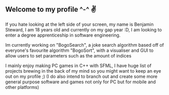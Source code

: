## Welcome to my profile ^-^ ✌

If you hate looking at the left side of your screen, my name is Benjamin Steward, I am 18 years old and currently on my gap year :D, I am looking to enter a degree apprenticeship in software engineering. 

Im currently working on "BogoSearch", a joke search algorithm based off of everyone's favourite algorithm "BogoSort", with a visualiser and GUI to allow users to set parameters such as the amount of indices 

I mainly enjoy making PC games in C++ with SFML, I have huge list of projects brewing in the back of my mind so you might want to keep an eye out on my profile ;)
(I do also intend to branch out and create some more general purpose software and games not only for PC but for mobile and other platforms)

<!--
**Mr-B-2006/Mr-B-2006** is a ✨ _special_ ✨ repository because its `README.md` (this file) appears on your GitHub profile.

Here are some ideas to get you started:

- 🔭 I’m currently working on ...
- 🌱 I’m currently learning ...
- 👯 I’m looking to collaborate on ...
- 🤔 I’m looking for help with ...
- 💬 Ask me about ...
- 📫 How to reach me: ...
- 😄 Pronouns: ...
- ⚡ Fun fact: ...
-->
